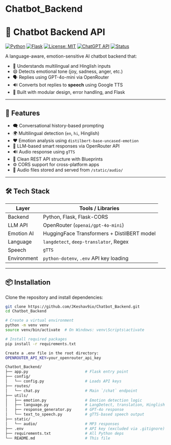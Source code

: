 # Chatbot_Backend
# 🤖 Chatbot Backend API

[![Python](https://img.shields.io/badge/Python-3.10+-blue?logo=python)](https://www.python.org/)
[![Flask](https://img.shields.io/badge/Flask-2.x-lightgrey?logo=flask)](https://flask.palletsprojects.com/)
[![License: MIT](https://img.shields.io/badge/License-MIT-yellow.svg)](LICENSE)
[![ChatGPT API](https://img.shields.io/badge/OpenAI-GPT--4o--mini-ff69b4?logo=openai)](https://openai.com/)
[![Status](https://img.shields.io/badge/API-Running-green)](http://localhost:5000)

A language-aware, emotion-sensitive AI chatbot backend that:
- 🧠 Understands multilingual and Hinglish inputs
- 😄 Detects emotional tone (joy, sadness, anger, etc.)
- 🗣️ Replies using GPT-4o-mini via OpenRouter
- 🔊 Converts bot replies to **speech** using Google TTS
- 🔐 Built with modular design, error handling, and Flask

---

## 🚀 Features

- 🗨️ Conversational history-based prompting
- 🌍 Multilingual detection (`en`, `hi`, Hinglish)
- ❤️ Emotion analysis using `distilbert-base-uncased-emotion`
- 🤖 LLM-based smart responses via OpenRouter API
- 🔊 Audio response using `gTTS`
- 📁 Clean REST API structure with Blueprints
- ⚙️ CORS support for cross-platform apps
- 📂 Audio files stored and served from `/static/audio/`

---

## 🛠️ Tech Stack

| Layer        | Tools / Libraries                              |
|--------------|-------------------------------------------------|
| Backend      | Python, Flask, Flask-CORS                       |
| LLM API      | OpenRouter (`openai/gpt-4o-mini`)               |
| Emotion AI   | HuggingFace Transformers + DistilBERT model     |
| Language     | `langdetect`, `deep-translator`, Regex          |
| Speech       | `gTTS`                                          |
| Environment  | `python-dotenv`, `.env` API key loading         |

---

## 📦 Installation

Clone the repository and install dependencies:

```bash
git clone https://github.com/JKeshav9io/Chatbot_Backend.git
cd Chatbot_Backend

# Create a virtual environment
python -m venv venv
source venv/bin/activate  # On Windows: venv\Scripts\activate

# Install required packages
pip install -r requirements.txt

Create a .env file in the root directory:
OPENROUTER_API_KEY=your_openrouter_api_key

Chatbot_Backend/
├── app.py                         # Flask entry point
├── config/
│   └── config.py                  # Loads API keys
├── routes/
│   └── chat.py                    # Main `/chat` endpoint
├── utils/
│   ├── emotion.py                 # Emotion detection logic
│   ├── language.py                # LangDetect, translation, Hinglish check
│   ├── response_generator.py      # GPT-4o response
│   └── text_to_speech.py          # gTTS-based speech output
├── static/
│   └── audio/                     # MP3 responses
├── .env                           # API key (excluded via .gitignore)
├── requirements.txt               # All Python deps
└── README.md                      # This file
